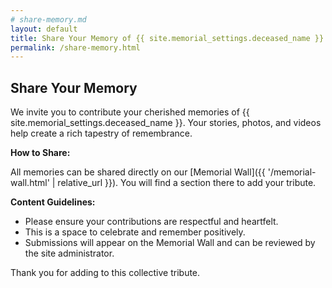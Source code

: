 ```yaml
---
# share-memory.md
layout: default
title: Share Your Memory of {{ site.memorial_settings.deceased_name }}
permalink: /share-memory.html
---
```


## Share Your Memory

We invite you to contribute your cherished memories of {{ site.memorial_settings.deceased_name }}. Your stories, photos, and videos help create a rich tapestry of remembrance.

**How to Share:**

All memories can be shared directly on our [Memorial Wall]({{ '/memorial-wall.html' | relative_url }}). You will find a section there to add your tribute.

**Content Guidelines:**
* Please ensure your contributions are respectful and heartfelt.
* This is a space to celebrate and remember positively.
* Submissions will appear on the Memorial Wall and can be reviewed by the site administrator.

Thank you for adding to this collective tribute.
